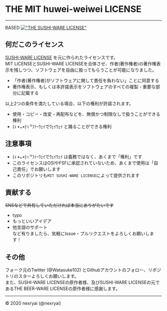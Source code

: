 # THE MIT huwei-weiwei LICENSE


---

BASED [!["THE SUSHI-WARE LICENSE"](https://img.shields.io/badge/license-SUSHI--WARE%F0%9F%8D%A3-blue.svg)](https://github.com/MakeNowJust/sushi-ware)

## 何だこのライセンス
[SUSHI-WARE LICENSE](https://github.com/MakeNowJust/sushi-ware) を元に作られたライセンスです。  
MIT LICENSEとSUSHI-WARE LICENSEを合体させ、作者(著作権者)の著作権表示を残しつつ、ソフトウェアを自由に扱ってもらうことが可能になりました。

  - 「作者(著作権者)がソフトウェアに関して責任を負わない」ことに同意する
  - 著作権表示、もしくは本許諾表示をソフトウェアのすべての複製・重要な部分に記載する
  
  以上2つの条件を満たしている場合、以下の権利が許諾されます。
  
  - 使用・コピー・改変・再配布などを、無償かつ制限なしで扱うことができる権利
  - (ง •ᴗ•)ว ⁾⁾ﾌｧｰｳｪｲでｳｪｲｳｪｲ と踊ることができる権利



## 注意事項
- (ง •ᴗ•)ว ⁾⁾ﾌｧｰｳｪｲでｳｪｲｳｪｲ は義務ではなく、あくまで「権利」です
- このライセンスはOSIやFSFに承認されていないため、あくまで使用は「自己責任」でお願いします
- このリポジトリも`MIT SUSHI-WARE LICENSE`によって提供されます

## 貢献する
~~SNSなどで共有していただければ本当にありがたいです~~
- typo
- もっといいアイデア
- 他言語のサポート  
など有りましたら、気軽にIssue・プルリクエストをよろしくお願いします！

## その他
フォーク元のTwitter (@Watasuke102) とGithubアカウントのフォロー、リポジトリのスターよろしくお願いします。  
また、SUSHI-WARE LICENSEの原作者様、及びSUSHI-WARE LICENSEの元であるTHE BEER-WARE LICENSEの原作者様に感謝します。


---
© 2020 nexryai (@nexryai)
